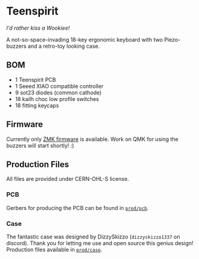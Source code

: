 # Teenspirit
*I'd rather kiss a Wookiee!*

A not-so-space-invading 18-key ergonomic keyboard with two Piezo-buzzers and a retro-toy looking case.

## BOM
- 1 Teenspirit PCB
- 1 Seeed XIAO compatible controller
- 9 sot23 diodes (common cathode)
- 18 kailh choc low profile switches
- 18 fitting keycaps

## Firmware
Currently only [ZMK firmware](https://github.com/kilipan/zmk-config-teenspirit) is available. Work on QMK for using the buzzers will start shortly! :)

## Production Files
All files are provided under CERN-OHL-S license.
### PCB
Gerbers for producing the PCB can be found in [`prod/pcb`](https://github.com/kilipan/teenspirit/tree/main/prod/pcb).

### Case
The fantastic case was designed by DizzySkizzo (`dizzyskizzo1337` on discord). Thank you for letting me use and open source this genius design!
Production files available in [`prod/case`](https://github.com/kilipan/teenspirit/tree/main/prod/case).
